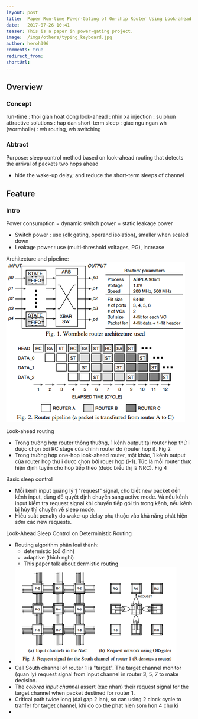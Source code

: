 ```yaml
---
layout: post
title:  Paper Run-time Power-Gating of On-chip Router Using Look-ahead Routing
date:   2017-07-26 10:41
teaser: This is a paper in power-gating project.
image:  /imgs/others/typing_keyboard.jpg
author: heroh396
comments: true
redirect_from:
shortUrl: 
---
```


## Overview

### Concept
run-time 		: thoi gian hoat dong 
look-ahead 		: nhin xa 
injection 		: su phun 
attractive solutions	: hap dan 
short-term sleep	: giac ngu ngan 
wh (wormholle)	: wh routing, wh switching

### Abtract
Purpose: sleep control method based on look-ahead routing that detects the arrival of packets two hops ahead
-  hide the wake-up delay; and reduce the short-term sleeps of channel 


## Feature

### Intro
Power consumption = dynamic switch power + static leakage power 
-	Switch power : use (clk gating, operand isolation), smaller when scaled down
-	Leakage power : use (multi-threshold voltages, PG), increase

Architecture and pipeline:
![arch_pipe](/imgs/semicon/look-ahead-arch-pipeline.png)

Look-ahead routing
-	Trong trường hợp router thông thường, 1 kênh output tại router hop thứ i được chọn bởi RC stage của chính router đó (router hop i). Fig 2 
-	Trong trường hợp one-hop look-ahead router, mặt khác, 1 kênh output của router hop thứ i được chọn bởi rouer hop (i-1). Tức là mỗi router thực hiện định tuyến cho hop tiếp theo (được biểu thị là NRC). Fig 4 

Basic sleep control 
-	Mỗi kênh input quảng lý 1 "request" signal, cho biết new packet đến kênh input, dùng để quyết định chuyển sang active mode. Và nếu kênh input kiểm tra request signal khi chuyển tiếp gói tin trong kênh, nếu kênh bị hủy thì chuyển về sleep mode. 
-	Hiểu suất penalty do wake-up delay phụ thuộc vào khả năng phát hiện sớm các new requests. 


Look-Ahead Sleep Control on Deterministic Routing
-	Routing algorithm phân loại thành:
	+	determistic (cố định)
	+	adaptive (thích nghi)
	+	This paper talk about dermistic routing 
-   ![request signal](/imgs/semicon/request_signal_in_look-ahead-paper.png)
-   Call South channel of router 1 is "target". The target channel monitor (quan ly) request signal from input channel in router 3, 5, 7 to make decision. 
-   The *colored input channel* assert (xac nhan) their request signal for the target channel when packet destined for router 1. 
-   Critical path twice long (dai gap 2 lan), so can using 2 clock cycle to tranfer for target channel, khi do co the phat hien som hon 4 chu ki 
-   
